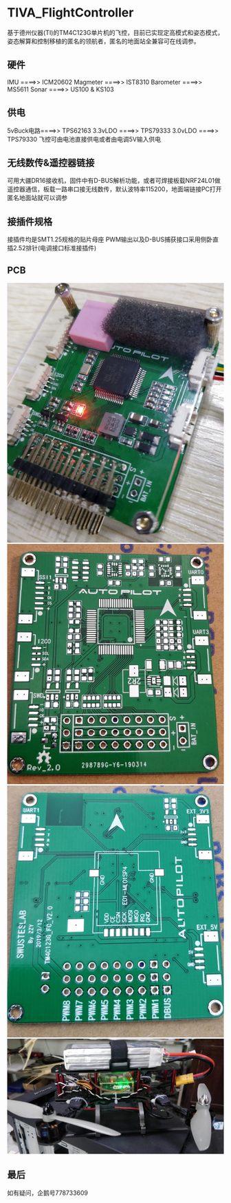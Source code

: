 # TIVA_FlightController
基于德州仪器(TI)的TM4C123G单片机的飞控，目前已实现定高模式和姿态模式，姿态解算和控制移植的匿名的领航者，匿名的地面站全兼容可在线调参。
## 硬件
IMU       ====>> ICM20602
Magmeter  ====>> IST8310 
Barometer ====>> MS5611
Sonar     ====>> US100 & KS103
## 供电
5vBuck电路====>> TPS62163
3.3vLDO   ====>> TPS79333
3.0vLDO   ====>> TPS79330
飞控可由电池直接供电或者由电调5V输入供电
## 无线数传&遥控器链接
可用大疆DR16接收机，固件中有D-BUS解析功能，或者可焊接板载NRF24L01做遥控器通信，板载一路串口接无线数传，默认波特率115200，地面端链接PC打开匿名地面站就可以调参
## 接插件规格
接插件均是SMT1.25规格的贴片母座
PWM输出以及D-BUS捕获接口采用侧卧直插2.52排针(电调接口标准接插件)
## PCB
![FC](https://github.com/ZhiyangZhou24/TIVA_FlightController/blob/master/Picture/FC.png "FC")
![PCB_F](https://github.com/ZhiyangZhou24/TIVA_FlightController/blob/master/Picture/PCB_2.jpg "PCBF")
![PCB_B](https://github.com/ZhiyangZhou24/TIVA_FlightController/blob/master/Picture/PCB_1.jpg "PCB_B")
![ASSM](https://github.com/ZhiyangZhou24/TIVA_FlightController/blob/master/Picture/assembled.jpg "ASSM")
## 最后
如有疑问，企鹅号778733609

